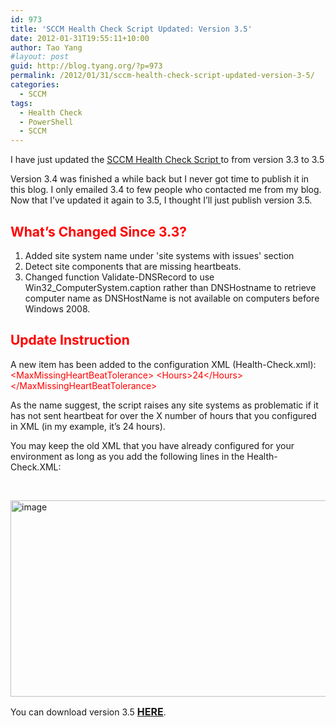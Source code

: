 ```yaml
---
id: 973
title: 'SCCM Health Check Script Updated: Version 3.5'
date: 2012-01-31T19:55:11+10:00
author: Tao Yang
#layout: post
guid: http://blog.tyang.org/?p=973
permalink: /2012/01/31/sccm-health-check-script-updated-version-3-5/
categories:
  - SCCM
tags:
  - Health Check
  - PowerShell
  - SCCM
---
```

I have just updated the <a title="SCCM Health Check Script" href="http://blog.tyang.org/2011/03/30/powershell-script-sccm-health-check/">SCCM Health Check Script </a>to from version 3.3 to 3.5

Version 3.4 was finished a while back but I never got time to publish it in this blog. I only emailed 3.4 to few people who contacted me from my blog. Now that I’ve updated it again to 3.5, I thought I’ll just publish version 3.5.
<h2><span style="color: #ff0000;">What’s Changed Since 3.3?</span></h2>
<ol>
	<li>Added site system name under 'site systems with issues' section</li>
	<li>Detect site components that are missing heartbeats.</li>
	<li>Changed function Validate-DNSRecord to use Win32_ComputerSystem.caption rather than DNSHostname to retrieve computer name as DNSHostName is not available on computers before Windows 2008.</li>
</ol>
<h2><span style="color: #ff0000;">Update Instruction</span></h2>
A new item has been added to the configuration XML (Health-Check.xml):
<span style="color: #ff0000;">   &lt;MaxMissingHeartBeatTolerance&gt;
&lt;Hours&gt;24&lt;/Hours&gt;
&lt;/MaxMissingHeartBeatTolerance&gt;</span>

As the name suggest, the script raises any site systems as problematic if it has not sent heartbeat for over the X number of hours that you configured in XML (in my example, it’s 24 hours).

You may keep the old XML that you have already configured for your environment as long as you add the following lines in the Health-Check.XML:

&nbsp;

<a href="http://blog.tyang.org/wp-content/uploads/2012/01/image62.png"><img style="background-image: none; padding-left: 0px; padding-right: 0px; display: inline; padding-top: 0px; border: 0px;" title="image" src="http://blog.tyang.org/wp-content/uploads/2012/01/image_thumb62.png" alt="image" width="532" height="314" border="0" /></a>

You can download version 3.5 <span style="font-size: medium;"><strong><a href="http://blog.tyang.org/wp-content/uploads/2012/01/SCCM-Health-Check-v3.5.zip">HERE</a></strong></span>.